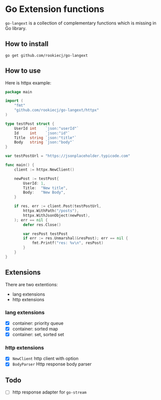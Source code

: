 # Go Extension functions

`go-langext` is a collection of complementary functions which is missing in Go library.

## How to install

```
go get github.com/rookiecj/go-langext
```

## How to use

Here is httpx example:

```go
package main

import (
	"fmt"
	"github.com/rookiecj/go-langext/httpx"
)

type testPost struct {
	UserId int    `json:"userId"`
	Id     int    `json:"id"`
	Title  string `json:"title"`
	Body   string `json:"body"`
}

var testPostUrl = "https://jsonplaceholder.typicode.com"

func main() {
    client := httpx.NewClient()

	newPost := testPost{
		UserId: 1,
		Title:  "New title",
		Body:   "New Body",
	}

	if res, err := client.Post(testPostUrl,
		httpx.WithPath("/posts"),
		httpx.WithJsonObject(newPost),
	); err == nil {
		defer res.Close()

		var resPost testPost
		if err := res.Unmarshal(&resPost); err == nil {
			fmt.Printf("res: %v\n", resPost)
		}
	}
}

```

## Extensions

There are two extentions:

- lang extensions
- http extensions

### lang extensions

- [X] container: priority queue
- [X] container: sorted map
- [X] container: set, sorted set

### http extensions

- [X] `NewClient` http client with option
- [X] `BodyParser` Http response body parser

## Todo

- [ ] http response adapter for `go-stream`
